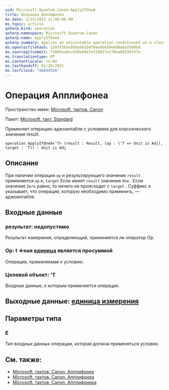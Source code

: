 ```yaml
---
uid: Microsoft.Quantum.Canon.ApplyIfOneA
title: Операция Апплифонеа
ms.date: 1/23/2021 12:00:00 AM
ms.topic: article
qsharp.kind: operation
qsharp.namespace: Microsoft.Quantum.Canon
qsharp.name: ApplyIfOneA
qsharp.summary: Applies an adjointable operation conditioned on a classical result value being one.
ms.openlocfilehash: 1593f565e950a9410df0ae9de59e6d0e6a7b99b0
ms.sourcegitcommit: 71605ea9cc630e84e7ef29027e1f0ea06299747e
ms.translationtype: MT
ms.contentlocale: ru-RU
ms.lasthandoff: 01/26/2021
ms.locfileid: "98844926"
---
```

# <a name="applyifonea-operation"></a>Операция Апплифонеа

Пространство имен: [Microsoft. тактов. Canon](xref:Microsoft.Quantum.Canon)

Пакет: [Microsoft. такт. Standard](https://nuget.org/packages/Microsoft.Quantum.Standard)


Применяет операцию аджоинтабле с условием для классического значения result.

```qsharp
operation ApplyIfOneA<'T> (result : Result, (op : ('T => Unit is Adj), target : 'T)) : Unit is Adj
```


## <a name="description"></a>Описание

При наличии операции `op` и результирующего значения `result` применяется `op` к, `target` Если имеет `result` значение `One` . Если значение `Zero` равно, то ничего не происходит с `target` .
Суффикс `A` указывает, что операция, которую необходимо применить, — аджоинтабле.

## <a name="input"></a>Входные данные

### <a name="result--__invalidresult__"></a>результат: __недопустимо <Result>__

Результат измерения, определяющий, применяется ли оператор Op.


### <a name="op--t--unit--is-adj"></a>Op: t =>ная [единица](xref:microsoft.quantum.lang-ref.unit)  является просуммой

Операция, применяемая к условию.


### <a name="target--t"></a>Целевой объект: 'T

Входные данные, к которым применяется операция.



## <a name="output--unit"></a>Выходные данные: [единица измерения](xref:microsoft.quantum.lang-ref.unit)



## <a name="type-parameters"></a>Параметры типа

### <a name="t"></a>Е

Тип входных данных операции, которая должна применяться условно.

## <a name="see-also"></a>См. также:

- [Microsoft. тактов. Canon. Апплифонек](xref:Microsoft.Quantum.Canon.ApplyIfOneC)
- [Microsoft. тактов. Canon. Апплифонеа](xref:Microsoft.Quantum.Canon.ApplyIfOneA)
- [Microsoft. тактов. Canon. Апплифонека](xref:Microsoft.Quantum.Canon.ApplyIfOneCA)